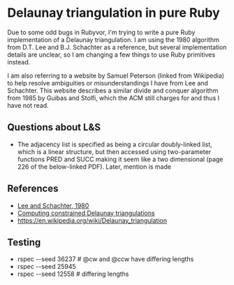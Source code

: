 # Delaunay triangulation in pure Ruby

Due to some odd bugs in Rubyvor, I'm trying to write a pure Ruby implementation
of a Delaunay triangulation.  I am using the 1980 algorithm from D.T. Lee and
B.J. Schachter as a reference, but several implementation details are unclear,
so I am changing a few things to use Ruby primitives instead.

I am also referring to a website by Samuel Peterson (linked from Wikipedia) to
help resolve ambiguities or misunderstandings I have from Lee and Schachter.
This website describes a similar divide and conquer algorithm from 1985 by
Guibas and Stolfi, which the ACM still charges for and thus I have not read.

## Questions about L&S

- The adjacency list is specified as being a circular doubly-linked list, which
  is a linear structure, but then accessed using two-parameter functions PRED
  and SUCC making it seem like a two dimensional (page 226 of the below-linked
  PDF).  Later, mention is made

## References

- [Lee and Schachter, 1980](http://www.personal.psu.edu/cxc11/AERSP560/DELAUNEY/13_Two_algorithms_Delauney.pdf)
- [Computing constrained Delaunay triangulations](https://web.archive.org/web/20170922181219/http://www.geom.uiuc.edu/~samuelp/del_project.html)
- https://en.wikipedia.org/wiki/Delaunay_triangulation


## Testing

- rspec --seed 36237 # @cw and @ccw have differing lengths
- rspec --seed 25945
- rspec --seed 12558 # differing lengths
